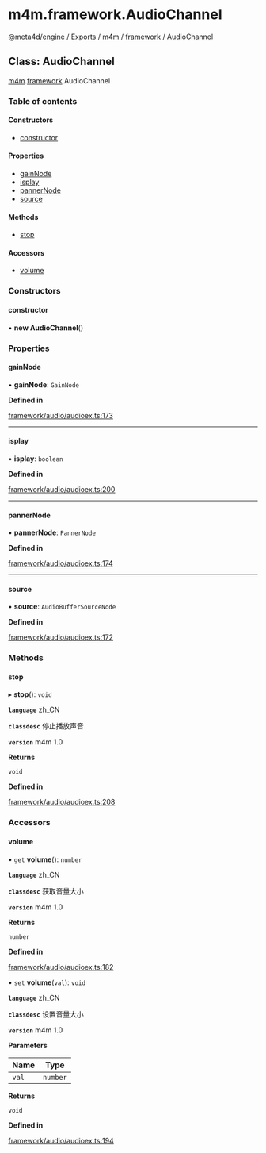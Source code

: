 # m4m.framework.AudioChannel

[@meta4d/engine](../) / [Exports](../modules/) / [m4m](../modules/m4m.md) / [framework](../modules/m4m.framework.md) / AudioChannel

## Class: AudioChannel

[m4m](../modules/m4m.md).[framework](../modules/m4m.framework.md).AudioChannel

### Table of contents

#### Constructors

* [constructor](m4m.framework.AudioChannel.md#constructor)

#### Properties

* [gainNode](m4m.framework.AudioChannel.md#gainnode)
* [isplay](m4m.framework.AudioChannel.md#isplay)
* [pannerNode](m4m.framework.AudioChannel.md#pannernode)
* [source](m4m.framework.AudioChannel.md#source)

#### Methods

* [stop](m4m.framework.AudioChannel.md#stop)

#### Accessors

* [volume](m4m.framework.AudioChannel.md#volume)

### Constructors

#### constructor

• **new AudioChannel**()

### Properties

#### gainNode

• **gainNode**: `GainNode`

**Defined in**

[framework/audio/audioex.ts:173](https://github.com/meta4d-me/meta4d-engine/blob/cf6bfe6/src/framework/audio/audioex.ts#L173)

***

#### isplay

• **isplay**: `boolean`

**Defined in**

[framework/audio/audioex.ts:200](https://github.com/meta4d-me/meta4d-engine/blob/cf6bfe6/src/framework/audio/audioex.ts#L200)

***

#### pannerNode

• **pannerNode**: `PannerNode`

**Defined in**

[framework/audio/audioex.ts:174](https://github.com/meta4d-me/meta4d-engine/blob/cf6bfe6/src/framework/audio/audioex.ts#L174)

***

#### source

• **source**: `AudioBufferSourceNode`

**Defined in**

[framework/audio/audioex.ts:172](https://github.com/meta4d-me/meta4d-engine/blob/cf6bfe6/src/framework/audio/audioex.ts#L172)

### Methods

#### stop

▸ **stop**(): `void`

**`language`** zh\_CN

**`classdesc`** 停止播放声音

**`version`** m4m 1.0

**Returns**

`void`

**Defined in**

[framework/audio/audioex.ts:208](https://github.com/meta4d-me/meta4d-engine/blob/cf6bfe6/src/framework/audio/audioex.ts#L208)

### Accessors

#### volume

• `get` **volume**(): `number`

**`language`** zh\_CN

**`classdesc`** 获取音量大小

**`version`** m4m 1.0

**Returns**

`number`

**Defined in**

[framework/audio/audioex.ts:182](https://github.com/meta4d-me/meta4d-engine/blob/cf6bfe6/src/framework/audio/audioex.ts#L182)

• `set` **volume**(`val`): `void`

**`language`** zh\_CN

**`classdesc`** 设置音量大小

**`version`** m4m 1.0

**Parameters**

| Name  | Type     |
| ----- | -------- |
| `val` | `number` |

**Returns**

`void`

**Defined in**

[framework/audio/audioex.ts:194](https://github.com/meta4d-me/meta4d-engine/blob/cf6bfe6/src/framework/audio/audioex.ts#L194)

